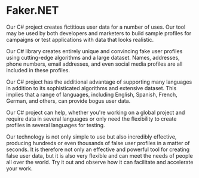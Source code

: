 # Faker.NET

Our C# project creates fictitious user data for a number of uses. Our tool may be used by both developers and marketers to build sample profiles for campaigns or test applications with data that looks realistic.

Our C# library creates entirely unique and convincing fake user profiles using cutting-edge algorithms and a large dataset. Names, addresses, phone numbers, email addresses, and even social media profiles are all included in these profiles.

Our C# project has the additional advantage of supporting many languages in addition to its sophisticated algorithms and extensive dataset. This implies that a range of languages, including English, Spanish, French, German, and others, can provide bogus user data.

Our C# project can help, whether you're working on a global project and require data in several languages or only need the flexibility to create profiles in several languages for testing.

Our technology is not only simple to use but also incredibly effective, producing hundreds or even thousands of false user profiles in a matter of seconds. It is therefore not only an effective and powerful tool for creating false user data, but it is also very flexible and can meet the needs of people all over the world. Try it out and observe how it can facilitate and accelerate your work.
